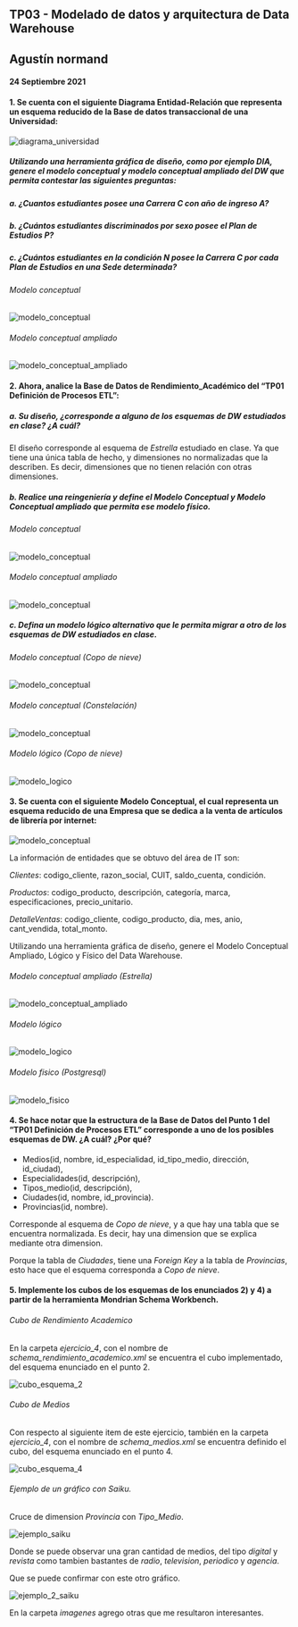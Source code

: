 ## TP03 - Modelado de datos y arquitectura de Data Warehouse
## Agustín normand
#### 24 Septiembre 2021

#### 1. Se  cuenta  con  el  siguiente  Diagrama  Entidad-Relación  que  representa  un esquema reducido de la Base de datos transaccional de una Universidad: 
![diagrama_universidad](https://raw.githubusercontent.com/AgustinNormand/bases-de-datos-masivas/main/TP03/ejercicio_1/DiagramaUniversidad.png)

##### Utilizando una herramienta gráfica de diseño, como por ejemplo DIA, genere el  modelo  conceptual  y  modelo  conceptual  ampliado  del  DW  que  permita contestar las siguientes preguntas: 
##### a. ¿Cuantos estudiantes posee una Carrera C con año de ingreso A? 
##### b. ¿Cuántos estudiantes discriminados por sexo posee el Plan de Estudios P? 
##### c. ¿Cuántos  estudiantes en  la  condición  N posee la Carrera  C por  cada Plan de Estudios en una Sede determinada?


###### Modelo conceptual
![modelo_conceptual](https://raw.githubusercontent.com/AgustinNormand/bases-de-datos-masivas/main/TP03/ejercicio_1/imagenes/ModeloConceptual.png)


###### Modelo conceptual ampliado
![modelo_conceptual_ampliado](https://raw.githubusercontent.com/AgustinNormand/bases-de-datos-masivas/main/TP03/ejercicio_1/imagenes/ModeloConceptualAmpliado.png)

#### 2. Ahora,  analice  la  Base  de  Datos  de  Rendimiento_Académico  del  “TP01 Definición de Procesos ETL”: 
##### a. Su diseño, ¿corresponde a alguno de los esquemas de DW estudiados en clase? ¿A cuál?

El diseño corresponde al esquema de *Estrella* estudiado en clase. Ya que tiene una única tabla de hecho, y dimensiones no normalizadas que la describen. Es decir, dimensiones que no tienen relación con otras dimensiones.

##### b. Realice una  reingeniería  y  define  el  Modelo  Conceptual  y  Modelo Conceptual ampliado que permita ese modelo físico. 

###### Modelo conceptual
![modelo_conceptual](https://raw.githubusercontent.com/AgustinNormand/bases-de-datos-masivas/main/TP03/ejercicio_2/imagenes/ModeloConceptual.png)

###### Modelo conceptual ampliado
![modelo_conceptual](https://raw.githubusercontent.com/AgustinNormand/bases-de-datos-masivas/main/TP03/ejercicio_2/imagenes/ModeloConceptualAmpliado.png)

##### c. Defina  un  modelo  lógico  alternativo  que  le  permita  migrar  a  otro  de los esquemas de DW estudiados en clase. 

###### Modelo conceptual (Copo de nieve)
![modelo_conceptual](https://raw.githubusercontent.com/AgustinNormand/bases-de-datos-masivas/main/TP03/ejercicio_2/imagenes/ModeloConceptualCopo_de_nieve.png)

###### Modelo conceptual (Constelación)
![modelo_conceptual](https://raw.githubusercontent.com/AgustinNormand/bases-de-datos-masivas/main/TP03/ejercicio_2/imagenes/ModeloConceptualConstelacion.png)

###### Modelo lógico (Copo de nieve)
![modelo_logico](https://raw.githubusercontent.com/AgustinNormand/bases-de-datos-masivas/main/TP03/ejercicio_2/imagenes/ModeloLogico.png)

#### 3. Se cuenta con el siguiente Modelo Conceptual, el cual representa un esquema reducido de una Empresa que se dedica a la venta de artículos de librería por internet: 
![modelo_conceptual](https://raw.githubusercontent.com/AgustinNormand/bases-de-datos-masivas/main/TP03/ejercicio_3/Diagrama_Libreria.png)

La información de entidades que se obtuvo del área de IT son: 

*Clientes*: codigo_cliente, razon_social, CUIT, saldo_cuenta, condición.

*Productos*:  codigo_producto,  descripción,  categoría,  marca,  especificaciones, precio_unitario. 

*DetalleVentas*:  codigo_cliente,  codigo_producto,  dia,  mes,  anio,  cant_vendida, total_monto. 

Utilizando  una  herramienta  gráfica  de  diseño,  genere  el  Modelo  Conceptual Ampliado, Lógico y Físico del Data Warehouse.

###### Modelo conceptual ampliado (Estrella)
![modelo_conceptual_ampliado](https://raw.githubusercontent.com/AgustinNormand/bases-de-datos-masivas/main/TP03/ejercicio_3/imagenes/ModeloConceptualAmpliado.png)

###### Modelo lógico
![modelo_logico](https://raw.githubusercontent.com/AgustinNormand/bases-de-datos-masivas/main/TP03/ejercicio_3/imagenes/ModeloLogico.png)

###### Modelo fisico (Postgresql)
![modelo_fisico](https://raw.githubusercontent.com/AgustinNormand/bases-de-datos-masivas/main/TP03/ejercicio_3/imagenes/ModeloFisico.png)

#### 4. Se  hace  notar  que  la  estructura  de  la  Base  de  Datos  del  Punto  1  del  “TP01 Definición de Procesos ETL”  corresponde  a  uno  de  los  posibles  esquemas  de DW. ¿A cuál? ¿Por qué? 

* Medios(id, nombre, id_especialidad, id_tipo_medio, dirección, id_ciudad), 
* Especialidades(id, descripción), 
* Tipos_medio(id, descripción), 
* Ciudades(id, nombre, id_provincia). 
* Provincias(id, nombre). 

Corresponde al esquema de *Copo de nieve*, y a que hay una tabla que se encuentra normalizada. Es decir, hay una dimension que se explica mediante otra dimension.

Porque la tabla de *Ciudades*, tiene una *Foreign Key* a la tabla de *Provincias*, esto hace que el esquema corresponda a *Copo de nieve*.

#### 5. Implemente los cubos de los esquemas de los enunciados 2) y 4) a partir de la herramienta Mondrian Schema Workbench.

###### Cubo de Rendimiento Academico
En la carpeta *ejercicio_4*, con el nombre de *schema_rendimiento_academico.xml* se encuentra el cubo implementado, del esquema enunciado en el punto 2.

![cubo_esquema_2](https://raw.githubusercontent.com/AgustinNormand/bases-de-datos-masivas/main/TP03/ejercicio_4/imagenes/schema_rendimiento_academico.png)

###### Cubo de Medios

Con respecto al siguiente item de este ejercicio, también en la carpeta *ejercicio_4*, con el nombre de *schema_medios.xml* se encuentra definido el cubo, del esquema enunciado en el punto 4.

![cubo_esquema_4](https://raw.githubusercontent.com/AgustinNormand/bases-de-datos-masivas/main/TP03/ejercicio_4/imagenes/schema_medios.png)

###### Ejemplo de un gráfico con Saiku.

Cruce de dimension *Provincia* con *Tipo_Medio*.

![ejemplo_saiku](https://raw.githubusercontent.com/AgustinNormand/bases-de-datos-masivas/main/TP03/ejercicio_4/imagenes/saiku.png)

Donde se puede observar una gran cantidad de medios, del tipo *digital* y *revista* como tambien bastantes de *radio*, *television*, *periodico* y *agencia*.

Que se puede confirmar con este otro gráfico.

![ejemplo_2_saiku](https://raw.githubusercontent.com/AgustinNormand/bases-de-datos-masivas/main/TP03/ejercicio_4/imagenes/misiones.png)

En la carpeta *imagenes* agrego otras que me resultaron interesantes.
